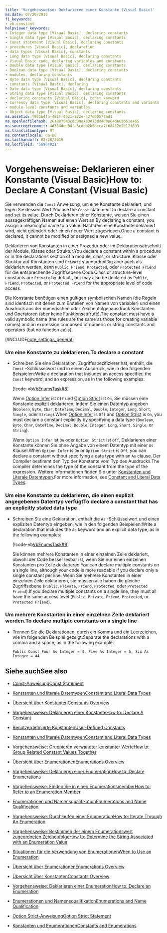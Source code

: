 ```yaml
---
title: 'Vorgehensweise: Deklarieren einer Konstante (Visual Basic)'
ms.date: 07/20/2015
f1_keywords:
- vb.constant
helpviewer_keywords:
- Integer data type [Visual Basic], declaring constants
- Single data type [Visual Basic], declaring constants
- Const statement [Visual Basic], declaring constants
- procedures [Visual Basic], declaration
- data types [Visual Basic], constants
- Long data type [Visual Basic], declaring constants
- Visual Basic code, declaring variables and constants
- Double data type [Visual Basic], declaring constants
- Boolean data type [Visual Basic], declaring constants
- modules, declaring constants
- Byte data type [Visual Basic], declaring constants
- constants [Visual Basic], declaring
- Date data type [Visual Basic], declaring constants
- String data type [Visual Basic], declaring constants
- declaring constants [Visual Basic], const keyword
- Currency data type [Visual Basic], declaring constants and variants
- module-level constants and variables
- Object data type [Visual Basic], declaring constants
ms.assetid: f901b4fa-481f-4621-822e-427060577ad1
ms.openlocfilehash: 26a987543cdd80e7e3075dd4d0a04de69b51e465
ms.sourcegitcommit: 40364ded04fa6cdcb2b6beca7f68412e2e12f633
ms.translationtype: MT
ms.contentlocale: de-DE
ms.lasthandoff: 02/28/2019
ms.locfileid: "56964921"
---
```

# <a name="how-to-declare-a-constant-visual-basic"></a><span data-ttu-id="c5476-102">Vorgehensweise: Deklarieren einer Konstante (Visual Basic)</span><span class="sxs-lookup"><span data-stu-id="c5476-102">How to: Declare A Constant (Visual Basic)</span></span>
<span data-ttu-id="c5476-103">Sie verwenden die `Const` Anweisung, um eine Konstante deklariert, und legen Sie dessen Wert.</span><span class="sxs-lookup"><span data-stu-id="c5476-103">You use the `Const` statement to declare a constant and set its value.</span></span> <span data-ttu-id="c5476-104">Durch Deklarieren einer Konstante, weisen Sie einen aussagekräftigen Namen auf einen Wert an.</span><span class="sxs-lookup"><span data-stu-id="c5476-104">By declaring a constant, you assign a meaningful name to a value.</span></span> <span data-ttu-id="c5476-105">Nachdem eine Konstante deklariert wird, nicht geändert oder einen neuer Wert zugewiesen.</span><span class="sxs-lookup"><span data-stu-id="c5476-105">Once a constant is declared, it cannot be modified or assigned a new value.</span></span>  
  
 <span data-ttu-id="c5476-106">Deklarieren von Konstanten in einer Prozedur oder im Deklarationsabschnitt der Module, Klasse oder Struktur.</span><span class="sxs-lookup"><span data-stu-id="c5476-106">You declare a constant within a procedure or in the declarations section of a module, class, or structure.</span></span> <span data-ttu-id="c5476-107">Klasse oder Struktur auf Konstanten sind `Private` standardmäßig aber auch als deklariert werden, kann `Public`, `Friend`, `Protected`, oder `Protected Friend` für die entsprechende Zugriffsebene Code.</span><span class="sxs-lookup"><span data-stu-id="c5476-107">Class or structure-level constants are `Private` by default, but may also be declared as `Public`, `Friend`, `Protected`, or `Protected Friend` for the appropriate level of code access.</span></span>  
  
 <span data-ttu-id="c5476-108">Die Konstante benötigen einen gültigen symbolischen Namen (die Regeln sind identisch mit denen zum Erstellen von Namen von variabler) und einen Ausdruck aus der numerischen oder Zeichenfolgenausdruck Konstanten und Operatoren (aber keine Funktionsaufrufe).</span><span class="sxs-lookup"><span data-stu-id="c5476-108">The constant must have a valid symbolic name (the rules are the same as those for creating variable names) and an expression composed of numeric or string constants and operators (but no function calls).</span></span>  
  
[!INCLUDE[note_settings_general](~/includes/note-settings-general-md.md)]  
  
### <a name="to-declare-a-constant"></a><span data-ttu-id="c5476-109">Um eine Konstante zu deklarieren.</span><span class="sxs-lookup"><span data-stu-id="c5476-109">To declare a constant</span></span>  
  
-   <span data-ttu-id="c5476-110">Schreiben Sie eine Deklaration, Zugriffsspezifizierer hat, enthält, die `Const` -Schlüsselwort und in einem Ausdruck, wie in den folgenden Beispielen:</span><span class="sxs-lookup"><span data-stu-id="c5476-110">Write a declaration that includes an access specifier, the `Const` keyword, and an expression, as in the following examples:</span></span>  
  
     [!code-vb[VbEnumsTask#8](~/samples/snippets/visualbasic/VS_Snippets_VBCSharp/VbEnumsTask/VB/Class2.vb#8)]  
  
     <span data-ttu-id="c5476-111">Wenn [Option Infer](../../../../visual-basic/language-reference/statements/option-infer-statement.md) ist `Off` und [Option Strict](../../../../visual-basic/language-reference/statements/option-strict-statement.md) ist `On`, Sie müssen eine Konstante explizit deklarieren, indem Sie einen Datentyp angeben (`Boolean`, `Byte`, `Char`, `DateTime`, `Decimal`, `Double`, `Integer`, `Long`, `Short`, `Single`, oder `String`).</span><span class="sxs-lookup"><span data-stu-id="c5476-111">When [Option Infer](../../../../visual-basic/language-reference/statements/option-infer-statement.md) is `Off` and [Option Strict](../../../../visual-basic/language-reference/statements/option-strict-statement.md) is `On`, you must declare a constant explicitly by specifying a data type (`Boolean`, `Byte`, `Char`, `DateTime`, `Decimal`, `Double`, `Integer`, `Long`, `Short`, `Single`, or `String`).</span></span>  
  
     <span data-ttu-id="c5476-112">Wenn `Option Infer` ist `On` oder `Option Strict` ist `Off`, Deklarieren einer Konstante können Sie ohne Angabe von einem Datentyp mit einer `As` Klausel.</span><span class="sxs-lookup"><span data-stu-id="c5476-112">When `Option Infer` is `On` or `Option Strict` is `Off`, you can declare a constant without specifying a data type with an `As` clause.</span></span> <span data-ttu-id="c5476-113">Der Compiler bestimmt den Typ der Konstante vom Typ des Ausdrucks.</span><span class="sxs-lookup"><span data-stu-id="c5476-113">The compiler determines the type of the constant from the type of the expression.</span></span> <span data-ttu-id="c5476-114">Weitere Informationen finden Sie unter [Konstanten und Literale Datentypen](constant-and-literal-data-types.md).</span><span class="sxs-lookup"><span data-stu-id="c5476-114">For more information, see [Constant and Literal Data Types](constant-and-literal-data-types.md).</span></span>  
  
### <a name="to-declare-a-constant-that-has-an-explicitly-stated-data-type"></a><span data-ttu-id="c5476-115">Um eine Konstante zu deklarieren, die einen explizit angegebenen Datentyp verfügt</span><span class="sxs-lookup"><span data-stu-id="c5476-115">To declare a constant that has an explicitly stated data type</span></span>  
  
-   <span data-ttu-id="c5476-116">Schreiben Sie eine Deklaration, enthält die `As` -Schlüsselwort und einen expliziten Datentyp eingeben, wie in den folgenden Beispielen:</span><span class="sxs-lookup"><span data-stu-id="c5476-116">Write a declaration that includes the `As` keyword and an explicit data type, as in the following examples:</span></span>  
  
     [!code-vb[VbEnumsTask#9](~/samples/snippets/visualbasic/VS_Snippets_VBCSharp/VbEnumsTask/VB/Class2.vb#9)]  
  
     <span data-ttu-id="c5476-117">Sie können mehrere Konstanten in einer einzelnen Zeile deklariert, obwohl der Code besser lesbar ist, wenn Sie nur einen einzelnen Konstanten pro Zeile deklarieren.</span><span class="sxs-lookup"><span data-stu-id="c5476-117">You can declare multiple constants on a single line, although your code is more readable if you declare only a single constant per line.</span></span> <span data-ttu-id="c5476-118">Wenn Sie mehrere Konstanten in einer einzelnen Zeile deklarieren, sie müssen alle haben die gleiche Zugriffsebene (`Public`, `Private`, `Friend`, `Protected`, oder `Protected Friend`).</span><span class="sxs-lookup"><span data-stu-id="c5476-118">If you declare multiple constants on a single line, they must all have the same access level (`Public`, `Private`, `Friend`, `Protected`, or `Protected Friend`).</span></span>  
  
### <a name="to-declare-multiple-constants-on-a-single-line"></a><span data-ttu-id="c5476-119">Um mehrere Konstanten in einer einzelnen Zeile deklariert werden.</span><span class="sxs-lookup"><span data-stu-id="c5476-119">To declare multiple constants on a single line</span></span>  
  
-   <span data-ttu-id="c5476-120">Trennen Sie die Deklarationen, durch ein Komma und ein Leerzeichen, wie im folgenden Beispiel gezeigt:</span><span class="sxs-lookup"><span data-stu-id="c5476-120">Separate the declarations with a comma and a space, as in the following example:</span></span>  
  
    ```  
    Public Const Four As Integer = 4, Five As Integer = 5, Six As Integer = 44  
    ```  
  
## <a name="see-also"></a><span data-ttu-id="c5476-121">Siehe auch</span><span class="sxs-lookup"><span data-stu-id="c5476-121">See also</span></span>
- [<span data-ttu-id="c5476-122">Const-Anweisung</span><span class="sxs-lookup"><span data-stu-id="c5476-122">Const Statement</span></span>](../../../../visual-basic/language-reference/statements/const-statement.md)
- [<span data-ttu-id="c5476-123">Konstanten und literale Datentypen</span><span class="sxs-lookup"><span data-stu-id="c5476-123">Constant and Literal Data Types</span></span>](constant-and-literal-data-types.md)
- [<span data-ttu-id="c5476-124">Übersicht über Konstanten</span><span class="sxs-lookup"><span data-stu-id="c5476-124">Constants Overview</span></span>](constants-overview.md)
- [<span data-ttu-id="c5476-125">Vorgehensweise: Deklarieren einer Konstante</span><span class="sxs-lookup"><span data-stu-id="c5476-125">How to: Declare A Constant</span></span>](how-to-declare-a-constant.md)
- [<span data-ttu-id="c5476-126">Benutzerdefinierte Konstanten</span><span class="sxs-lookup"><span data-stu-id="c5476-126">User-Defined Constants</span></span>](user-defined-constants.md)
- [<span data-ttu-id="c5476-127">Konstanten und literale Datentypen</span><span class="sxs-lookup"><span data-stu-id="c5476-127">Constant and Literal Data Types</span></span>](constant-and-literal-data-types.md)
- [<span data-ttu-id="c5476-128">Vorgehensweise: Gruppieren verwandter konstanter Werte</span><span class="sxs-lookup"><span data-stu-id="c5476-128">How to: Group Related Constant Values Together</span></span>](how-to-group-related-constant-values-together.md)
- [<span data-ttu-id="c5476-129">Übersicht über Enumerationen</span><span class="sxs-lookup"><span data-stu-id="c5476-129">Enumerations Overview</span></span>](enumerations-overview.md)
- [<span data-ttu-id="c5476-130">Vorgehensweise: Deklarieren einer Enumeration</span><span class="sxs-lookup"><span data-stu-id="c5476-130">How to: Declare Enumerations</span></span>](how-to-declare-enumerations.md)
- [<span data-ttu-id="c5476-131">Vorgehensweise: Finden Sie in einen Enumerationsmember</span><span class="sxs-lookup"><span data-stu-id="c5476-131">How to: Refer to an Enumeration Member</span></span>](how-to-refer-to-an-enumeration-member.md)
- [<span data-ttu-id="c5476-132">Enumerationen und Namensqualifikation</span><span class="sxs-lookup"><span data-stu-id="c5476-132">Enumerations and Name Qualification</span></span>](enumerations-and-name-qualification.md)
- [<span data-ttu-id="c5476-133">Vorgehensweise: Durchlaufen einer Enumeration</span><span class="sxs-lookup"><span data-stu-id="c5476-133">How to: Iterate Through An Enumeration</span></span>](how-to-iterate-through-an-enumeration.md)
- [<span data-ttu-id="c5476-134">Vorgehensweise: Bestimmen der einem Enumerationswert zugeordneten Zeichenfolge</span><span class="sxs-lookup"><span data-stu-id="c5476-134">How to: Determine the String Associated with an Enumeration Value</span></span>](how-to-determine-the-string-associated-with-an-enumeration-value.md)
- [<span data-ttu-id="c5476-135">Situationen für die Verwendung von Enumerationen</span><span class="sxs-lookup"><span data-stu-id="c5476-135">When to Use an Enumeration</span></span>](when-to-use-an-enumeration.md)

- [<span data-ttu-id="c5476-136">Übersicht über Enumerationen</span><span class="sxs-lookup"><span data-stu-id="c5476-136">Enumerations Overview</span></span>](enumerations-overview.md)
- [<span data-ttu-id="c5476-137">Übersicht über Konstanten</span><span class="sxs-lookup"><span data-stu-id="c5476-137">Constants Overview</span></span>](constants-overview.md)
- [<span data-ttu-id="c5476-138">Vorgehensweise: Deklarieren einer Enumeration</span><span class="sxs-lookup"><span data-stu-id="c5476-138">How to: Declare an Enumeration</span></span>](how-to-declare-enumerations.md)
- [<span data-ttu-id="c5476-139">Enumerationen und Namensqualifikation</span><span class="sxs-lookup"><span data-stu-id="c5476-139">Enumerations and Name Qualification</span></span>](enumerations-and-name-qualification.md)
- [<span data-ttu-id="c5476-140">Option Strict-Anweisung</span><span class="sxs-lookup"><span data-stu-id="c5476-140">Option Strict Statement</span></span>](../../../../visual-basic/language-reference/statements/option-strict-statement.md)
- [<span data-ttu-id="c5476-141">Konstanten und Enumerationen</span><span class="sxs-lookup"><span data-stu-id="c5476-141">Constants and Enumerations</span></span>](../../../../visual-basic/language-reference/constants-and-enumerations.md)
